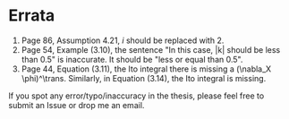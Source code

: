 # Errata

1. Page 86, Assumption 4.21, $i$ should be replaced with 2.
2. Page 54, Example (3.10), the sentence "In this case, |k| should be less than 0.5" is inaccurate. It should be "less or equal than 0.5".
3. Page 44, Equation (3.11), the Ito integral there is missing a (\nabla_X \phi)^\trans. Similarly, in Equation (3.14), the Ito integral is missing.

If you spot any error/typo/inaccuracy in the thesis, please feel free to submit an Issue or drop me an email.
